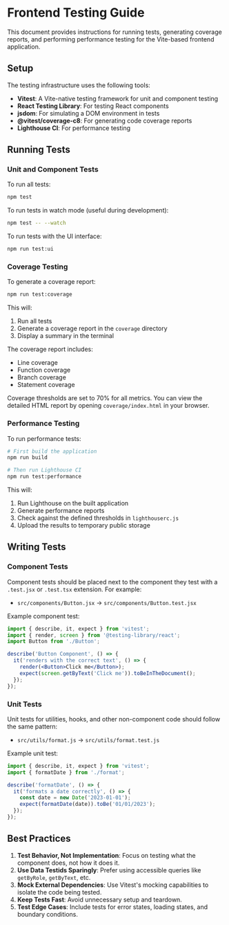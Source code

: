 # Frontend Testing Guide

This document provides instructions for running tests, generating coverage reports, and performing performance testing for the Vite-based frontend application.

## Setup

The testing infrastructure uses the following tools:

- **Vitest**: A Vite-native testing framework for unit and component testing
- **React Testing Library**: For testing React components
- **jsdom**: For simulating a DOM environment in tests
- **@vitest/coverage-c8**: For generating code coverage reports
- **Lighthouse CI**: For performance testing

## Running Tests

### Unit and Component Tests

To run all tests:

```bash
npm test
```

To run tests in watch mode (useful during development):

```bash
npm test -- --watch
```

To run tests with the UI interface:

```bash
npm run test:ui
```

### Coverage Testing

To generate a coverage report:

```bash
npm run test:coverage
```

This will:
1. Run all tests
2. Generate a coverage report in the `coverage` directory
3. Display a summary in the terminal

The coverage report includes:
- Line coverage
- Function coverage
- Branch coverage
- Statement coverage

Coverage thresholds are set to 70% for all metrics. You can view the detailed HTML report by opening `coverage/index.html` in your browser.

### Performance Testing

To run performance tests:

```bash
# First build the application
npm run build

# Then run Lighthouse CI
npm run test:performance
```

This will:
1. Run Lighthouse on the built application
2. Generate performance reports
3. Check against the defined thresholds in `lighthouserc.js`
4. Upload the results to temporary public storage

## Writing Tests

### Component Tests

Component tests should be placed next to the component they test with a `.test.jsx` or `.test.tsx` extension. For example:

- `src/components/Button.jsx` → `src/components/Button.test.jsx`

Example component test:

```jsx
import { describe, it, expect } from 'vitest';
import { render, screen } from '@testing-library/react';
import Button from './Button';

describe('Button Component', () => {
  it('renders with the correct text', () => {
    render(<Button>Click me</Button>);
    expect(screen.getByText('Click me')).toBeInTheDocument();
  });
});
```

### Unit Tests

Unit tests for utilities, hooks, and other non-component code should follow the same pattern:

- `src/utils/format.js` → `src/utils/format.test.js`

Example unit test:

```js
import { describe, it, expect } from 'vitest';
import { formatDate } from './format';

describe('formatDate', () => {
  it('formats a date correctly', () => {
    const date = new Date('2023-01-01');
    expect(formatDate(date)).toBe('01/01/2023');
  });
});
```

## Best Practices

1. **Test Behavior, Not Implementation**: Focus on testing what the component does, not how it does it.
2. **Use Data Testids Sparingly**: Prefer using accessible queries like `getByRole`, `getByText`, etc.
3. **Mock External Dependencies**: Use Vitest's mocking capabilities to isolate the code being tested.
4. **Keep Tests Fast**: Avoid unnecessary setup and teardown.
5. **Test Edge Cases**: Include tests for error states, loading states, and boundary conditions.